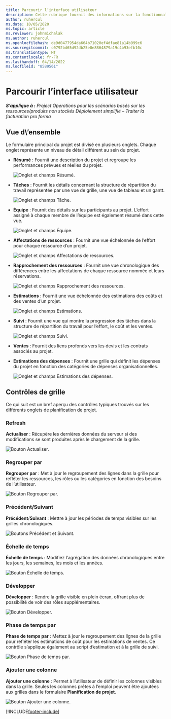 ```yaml
---
title: Parcourir l’interface utilisateur
description: Cette rubrique fournit des informations sur la fonctionnalité Gestion de projets dans Dynamics 365 Project Operations.
author: ruhercul
ms.date: 10/05/2020
ms.topic: article
ms.reviewer: johnmichalak
ms.author: ruhercul
ms.openlocfilehash: de9d0477954da664b71020ef4dfae81a14b999c6
ms.sourcegitcommit: c0792bd65d92db25e0e8864879a19c4b93efb10c
ms.translationtype: HT
ms.contentlocale: fr-FR
ms.lasthandoff: 04/14/2022
ms.locfileid: "8589561"
---
```

# <a name="navigating-the-user-interface"></a>Parcourir l’interface utilisateur

_**S’applique à :** Project Operations pour les scénarios basés sur les ressources/produits non stockés Déploiement simplifié – Traiter la facturation pro forma_

## <a name="overview"></a>Vue d\’ensemble

Le formulaire principal du projet est divisé en plusieurs onglets. Chaque onglet représente un niveau de détail différent au sein du projet.

- **Résumé** : Fournit une description du projet et regroupe les performances prévues et réelles du projet.

    ![Onglet et champs Résumé.](media/navigation7.png)

- **Tâches** : Fournit les détails concernant la structure de répartition du travail représentée par une vue de grille, une vue de tableau et un gantt.

    ![Onglet et champs Tâche.](media/navigation8.png)

- **Équipe** : Fournit des détails sur les participants au projet. L’effort assigné à chaque membre de l’équipe est également résumé dans cette vue.

    ![Onglet et champs Équipe.](media/navigation9.png)

- **Affectations de ressources** : Fournit une vue échelonnée de l’effort pour chaque ressource d’un projet.

    ![Onglet et champs Affectations de ressources.](media/navigation10.png)

- **Rapprochement des ressources** : Fournit une vue chronologique des différences entre les affectations de chaque ressource nommée et leurs réservations.

    ![Onglet et champs Rapprochement des ressources.](media/navigation11.png)

- **Estimations** : Fournit une vue échelonnée des estimations des coûts et des ventes d’un projet.

    ![Onglet et champs Estimations.](media/navigation12.png)

- **Suivi** : Fournit une vue qui montre la progression des tâches dans la structure de répartition du travail pour l’effort, le coût et les ventes.

    ![Onglet et champs Suivi.](media/navigation13.png)

- **Ventes** : Fournit des liens profonds vers les devis et les contrats associés au projet.

- **Estimations des dépenses** : Fournit une grille qui définit les dépenses du projet en fonction des catégories de dépenses organisationnelles.

    ![Onglet et champs Estimations des dépenses.](media/navigation14.png)

## <a name="grid-controls"></a>Contrôles de grille

Ce qui suit est un bref aperçu des contrôles typiques trouvés sur les différents onglets de planification de projet.

### <a name="refresh"></a>Refresh

**Actualiser** : Récupère les dernières données du serveur si des modifications se sont produites après le chargement de la grille.

![Bouton Actualiser.](media/navigation7.png)

### <a name="group-by"></a>Regrouper par

**Regrouper par** : Met à jour le regroupement des lignes dans la grille pour refléter les ressources, les rôles ou les catégories en fonction des besoins de l’utilisateur.

![Bouton Regrouper par.](media/navigation6.png)

### <a name="previousnext"></a>Précédent/Suivant

**Précédent**/**Suivant** : Mettre à jour les périodes de temps visibles sur les grilles chronologiques.

![Boutons Précédent et Suivant.](media/navigation2.png)

### <a name="timescale"></a>Échelle de temps

**Échelle de temps** : Modifiez l’agrégation des données chronologiques entre les jours, les semaines, les mois et les années.

![Bouton Échelle de temps.](media/navigation3.png)

### <a name="expand"></a>Développer

**Développer** : Rendre la grille visible en plein écran, offrant plus de possibilité de voir des rôles supplémentaires.

![Bouton Développer.](media/navigation4.png)

### <a name="time-phase-by"></a>Phase de temps par

**Phase de temps par** : Mettez à jour le regroupement des lignes de la grille pour refléter les estimations de coût pour les estimations de ventes. Ce contrôle s’applique également au script d’estimation et à la grille de suivi.

![Bouton Phase de temps par.](media/navigation0.png)

### <a name="add-column"></a>Ajouter une colonne

**Ajouter une colonne** : Permet à l’utilisateur de définir les colonnes visibles dans la grille. Seules les colonnes prêtes à l’emploi peuvent être ajoutées aux grilles dans le formulaire **Planification de projet**.

![Bouton Ajouter une colonne.](media/navigation5.png)


[!INCLUDE[footer-include](../includes/footer-banner.md)]